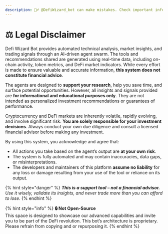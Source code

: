 ```yaml
---
description: 🧙‍♂️ @DefiWizard_bot can make mistakes. Check important info.
---
```


# ⚖️ Legal Disclaimer

Defi Wizard Bot provides automated technical analysis, market insights, and trading signals through an AI-driven agent swarm. The tools and recommendations shared are generated using real-time data, including on-chain activity, token metrics, and DeFi market indicators. While every effort is made to ensure valuable and accurate information, **this system does not constitute financial advice**.

The agents are designed to **support your research**, help you save time, and surface potential opportunities. However, all insights and signals provided are **for informational and educational purposes only**. They are not intended as personalized investment recommendations or guarantees of performance.

Cryptocurrency and DeFi markets are inherently volatile, rapidly evolving, and involve significant risk. **You are solely responsible for your investment decisions**. Always conduct your own due diligence and consult a licensed financial advisor before making any investment.

By using this system, you acknowledge and agree that:

* All actions you take based on the agent’s output are **at your own risk**.
* The system is fully automated and may contain inaccuracies, data gaps, or misinterpretations.
* The developers and maintainers of this platform **assume no liability** for any loss or damage resulting from your use of the tool or reliance on its output.

{% hint style="danger" %}
_**This is a support tool – not a financial advisor.** Use it wisely, validate its insights, and never trade more than you can afford to lose._
{% endhint %}

{% hint style="info" %}
**🔒 Not Open‑Source**\
This space is designed to showcase our advanced capabilities and invite you to be part of the DeFi revolution. This bot’s architecture is proprietary. Please refrain from copying and or repurposing it. &#x20;
{% endhint %}
